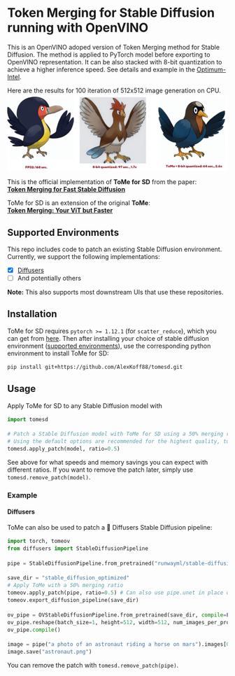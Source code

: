 # Token Merging for Stable Diffusion running with OpenVINO

This is an OpenVINO adoped version of Token Merging method for Stable Diffusion. The method is applied to PyTorch model before exporting to OpenVINO representation. It can be also stacked with 8-bit quantization to achieve a higher inference speed. See details and example in the [Optimum-Intel](https://github.com/huggingface/optimum-intel/tree/main/examples/openvino/stable-diffusion).

Here are the results for 100 iteration of 512x512 image generation on CPU.
![ToMe for SD applied on a 512x512 image.](examples/assets/tome_results.png)

This is the official implementation of **ToMe for SD** from the paper:  
**[Token Merging for Fast Stable Diffusion](https://arxiv.org/abs/2303.17604)**

ToMe for SD is an extension of the original **ToMe**:  
**[Token Merging: Your ViT but Faster](https://arxiv.org/abs/2210.09461)**  


## Supported Environments

This repo includes code to patch an existing Stable Diffusion environment. Currently, we support the following implementations:
 - [x] [Diffusers](https://github.com/huggingface/diffusers)
 - [ ] And potentially others

**Note:** This also supports most downstream UIs that use these repositories.


## Installation

ToMe for SD requires ``pytorch >= 1.12.1`` (for `scatter_reduce`), which you can get from [here](https://pytorch.org/get-started/locally/). Then after installing your choice of stable diffusion environment ([supported environments](#supported-environments)), use the corresponding python environment to install ToMe for SD:

```bash
pip install git+https://github.com/AlexKoff88/tomesd.git
```

## Usage
Apply ToMe for SD to any Stable Diffusion model with
```py
import tomesd

# Patch a Stable Diffusion model with ToMe for SD using a 50% merging ratio.
# Using the default options are recommended for the highest quality, tune ratio to suit your needs.
tomesd.apply_patch(model, ratio=0.5)
```
See above for what speeds and memory savings you can expect with different ratios.
If you want to remove the patch later, simply use `tomesd.remove_patch(model)`.

### Example

#### Diffusers
ToMe can also be used to patch a 🤗 Diffusers Stable Diffusion pipeline:
```py
import torch, tomeov
from diffusers import StableDiffusionPipeline

pipe = StableDiffusionPipeline.from_pretrained("runwayml/stable-diffusion-v1-5")

save_dir = "stable_diffusion_optimized"
# Apply ToMe with a 50% merging ratio
tomeov.apply_patch(pipe, ratio=0.5) # Can also use pipe.unet in place of pipe here
tomeov.export_diffusion_pipeline(save_dir)

ov_pipe = OVStableDiffusionPipeline.from_pretrained(save_dir, compile=False)
ov_pipe.reshape(batch_size=1, height=512, width=512, num_images_per_prompt=1)
ov_pipe.compile()

image = pipe("a photo of an astronaut riding a horse on mars").images[0]
image.save("astronaut.png")
```
You can remove the patch with `tomesd.remove_patch(pipe)`.
